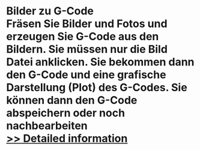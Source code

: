 # Bilder zu G-Code<br />Fräsen Sie Bilder und Fotos und erzeugen Sie G-Code aus den Bildern. Sie müssen nur die Bild Datei anklicken. Sie bekommen dann den G-Code und eine grafische Darstellung (Plot) des G-Codes. Sie können dann den G-Code abspeichern oder noch nachbearbeiten<br />[>> Detailed information](https://secure.shareit.com/shareit/product.html?productid=300431771&affiliateid=200057808)